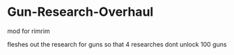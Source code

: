 # Gun-Research-Overhaul
mod for rimrim

fleshes out the research for guns so that 4 researches dont unlock 100 guns
